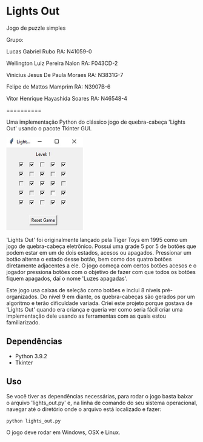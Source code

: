 # Lights Out
Jogo de puzzle simples

Grupo:

Lucas Gabriel Rubo 		RA: N41059-0

Wellington Luiz Pereira Nalon 	RA: F043CD-2

Vinicius Jesus De Paula Moraes 	RA: N3831G-7

Felipe de Mattos Mamprim 	RA: N3907B-6

Vitor Henrique Hayashida Soares RA: N46548-4

==========

Uma implementação Python do clássico jogo de quebra-cabeça 'Lights Out' usando o pacote Tkinter GUI.

![Lights Out Screenshot](https://raw.githubusercontent.com/lucasrubo/lightsout/main/imagem.jpeg)

'Lights Out' foi originalmente lançado pela Tiger Toys em 1995 como um jogo de quebra-cabeça eletrônico. Possui uma grade 5 por 5 de botões que podem estar em um de dois estados, acesos ou apagados. Pressionar um botão alterna o estado desse botão, bem como dos quatro botões diretamente adjacentes a ele. O jogo começa com certos botões acesos e o jogador pressiona botões com o objetivo de fazer com que todos os botões fiquem apagados, daí o nome 'Luzes apagadas'.

Este jogo usa caixas de seleção como botões e inclui 8 níveis pré-organizados. Do nível 9 em diante, os quebra-cabeças são gerados por um algoritmo e terão dificuldade variada. Criei este projeto porque gostava de 'Lights Out' quando era criança e queria ver como seria fácil criar uma implementação dele usando as ferramentas com as quais estou familiarizado.

Dependências
------------

* Python 3.9.2
* Tkinter

Uso
-----

Se você tiver as dependências necessárias, para rodar o jogo basta baixar o arquivo 'lights_out.py' e, na linha de comando do seu sistema operacional, navegar até o diretório onde o arquivo está localizado e fazer:

	python lights_out.py

O jogo deve rodar em Windows, OSX e Linux.
